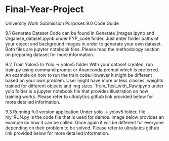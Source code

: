 # Final-Year-Project
University Work Submission Purposes
9.0 Code Guide

9.1 Generate Dataset
Code can be found in Generate_Images.ipynb and Organise_dataset.ipynb under FYP_code folder. Just enter folder paths of your object and background images in order to generate your own dataset. Both files are jupyter notebook files. Please read the methodology section on preparing dataset for more information.

9.2 Train Yolov5
In Yolo -> yolov5 folder
With your dataset created, run train.py using command prompt or Ananconda prompt which is preferred.
An example on how to run the train code.However it might be different based on your own problem. User might have more or less classes, weights trained for different objects and img sizes.
Train_Test_with_Raw.ipynb under yolo folder is a jupyter notebook file that provides illustration on how training works.
Please refer to ultralytics github link provided below for more detailed information.

9.3 Running full version application
Under yolo -> yolov5 folder, file my_RUN.py is the code file that is used for demos.
Image below provides an example on how it can be called. Once again it will be different for everyone depending on their problem to be solved.
Please refer to ultralytics github link provided below for more detailed information.
